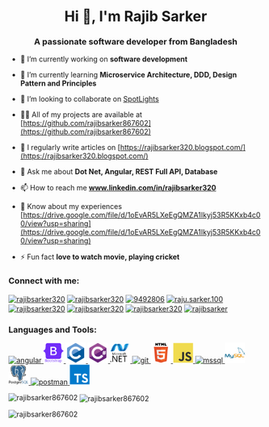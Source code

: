 [//]: <> (https://media.licdn.com/dms/image/D5603AQHOoTQDl-ltVA/profile-displayphoto-shrink_800_800/0/1709130098850?e=1720051200&v=beta&t=FojTtfS-9QS1TK3JZ9ub0BvEURdoiIkkK1kQ775_7OI)


<h1 align="center">Hi 👋, I'm Rajib Sarker</h1>
<h3 align="center">A passionate software developer from Bangladesh</h3>


[//]: <> (<p align="left"> <a href="https://github.com/ryo-ma/github-profile-trophy"><img src="https://github-profile-trophy.vercel.app/?username=rajibsarker867602" alt="rajibsarker867602" /></a> </p>)

- 🔭 I’m currently working on **software development**

- 🌱 I’m currently learning **Microservice Architecture, DDD, Design Pattern and Principles**

- 👯 I’m looking to collaborate on [SpotLights](https://github.com/anupsarkar-dev/SpotLights/)

- 👨‍💻 All of my projects are available at [https://github.com/rajibsarker867602](https://github.com/rajibsarker867602)

- 📝 I regularly write articles on [https://rajibsarker320.blogspot.com/](https://rajibsarker320.blogspot.com/)

- 💬 Ask me about **Dot Net, Angular, REST Full API, Database**

- 📫 How to reach me **www.linkedin.com/in/rajibsarker320**

- 📄 Know about my experiences [https://drive.google.com/file/d/1oEvAR5LXeEgQMZA1Ikyj53R5KKxb4c00/view?usp=sharing](https://drive.google.com/file/d/1oEvAR5LXeEgQMZA1Ikyj53R5KKxb4c00/view?usp=sharing)

- ⚡ Fun fact **love to watch movie, playing cricket**

<h3 align="left">Connect with me:</h3>
<p align="left">
<a href="https://twitter.com/rajibsarker320" target="blank"><img align="center" src="https://raw.githubusercontent.com/rahuldkjain/github-profile-readme-generator/master/src/images/icons/Social/twitter.svg" alt="rajibsarker320" height="30" width="40" /></a>
<a href="https://linkedin.com/in/rajibsarker320" target="blank"><img align="center" src="https://raw.githubusercontent.com/rahuldkjain/github-profile-readme-generator/master/src/images/icons/Social/linked-in-alt.svg" alt="rajibsarker320" height="30" width="40" /></a>
<a href="https://stackoverflow.com/users/9492806" target="blank"><img align="center" src="https://raw.githubusercontent.com/rahuldkjain/github-profile-readme-generator/master/src/images/icons/Social/stack-overflow.svg" alt="9492806" height="30" width="40" /></a>
<a href="https://fb.com/raju.sarker.100" target="blank"><img align="center" src="https://raw.githubusercontent.com/rahuldkjain/github-profile-readme-generator/master/src/images/icons/Social/facebook.svg" alt="raju.sarker.100" height="30" width="40" /></a>
<a href="https://www.youtube.com/@rajibsarker320" target="blank"><img align="center" src="https://raw.githubusercontent.com/rahuldkjain/github-profile-readme-generator/master/src/images/icons/Social/youtube.svg" alt="rajibsarker320" height="30" width="40" /></a>
<a href="https://www.hackerrank.com/rajibsarker320" target="blank"><img align="center" src="https://raw.githubusercontent.com/rahuldkjain/github-profile-readme-generator/master/src/images/icons/Social/hackerrank.svg" alt="rajibsarker320" height="30" width="40" /></a>
<a href="https://codeforces.com/profile/rajibsarker320" target="blank"><img align="center" src="https://raw.githubusercontent.com/rahuldkjain/github-profile-readme-generator/master/src/images/icons/Social/codeforces.svg" alt="rajibsarker320" height="30" width="40" /></a>
<a href="https://www.leetcode.com/rajibsarker" target="blank"><img align="center" src="https://raw.githubusercontent.com/rahuldkjain/github-profile-readme-generator/master/src/images/icons/Social/leet-code.svg" alt="rajibsarker" height="30" width="40" /></a>
</p>

<h3 align="left">Languages and Tools:</h3>
<p align="left"> <a href="https://angular.io" target="_blank" rel="noreferrer"> <img src="https://angular.io/assets/images/logos/angular/angular.svg" alt="angular" width="40" height="40"/> </a> <a href="https://getbootstrap.com" target="_blank" rel="noreferrer"> <img src="https://raw.githubusercontent.com/devicons/devicon/master/icons/bootstrap/bootstrap-plain-wordmark.svg" alt="bootstrap" width="40" height="40"/> </a> <a href="https://www.cprogramming.com/" target="_blank" rel="noreferrer"> <img src="https://raw.githubusercontent.com/devicons/devicon/master/icons/c/c-original.svg" alt="c" width="40" height="40"/> </a> <a href="https://www.w3schools.com/cs/" target="_blank" rel="noreferrer"> <img src="https://raw.githubusercontent.com/devicons/devicon/master/icons/csharp/csharp-original.svg" alt="csharp" width="40" height="40"/> </a> <a href="https://dotnet.microsoft.com/" target="_blank" rel="noreferrer"> <img src="https://raw.githubusercontent.com/devicons/devicon/master/icons/dot-net/dot-net-original-wordmark.svg" alt="dotnet" width="40" height="40"/> </a> <a href="https://git-scm.com/" target="_blank" rel="noreferrer"> <img src="https://www.vectorlogo.zone/logos/git-scm/git-scm-icon.svg" alt="git" width="40" height="40"/> </a> <a href="https://www.w3.org/html/" target="_blank" rel="noreferrer"> <img src="https://raw.githubusercontent.com/devicons/devicon/master/icons/html5/html5-original-wordmark.svg" alt="html5" width="40" height="40"/> </a> <a href="https://developer.mozilla.org/en-US/docs/Web/JavaScript" target="_blank" rel="noreferrer"> <img src="https://raw.githubusercontent.com/devicons/devicon/master/icons/javascript/javascript-original.svg" alt="javascript" width="40" height="40"/> </a> <a href="https://www.microsoft.com/en-us/sql-server" target="_blank" rel="noreferrer"> <img src="https://www.svgrepo.com/show/303229/microsoft-sql-server-logo.svg" alt="mssql" width="40" height="40"/> </a> <a href="https://www.mysql.com/" target="_blank" rel="noreferrer"> <img src="https://raw.githubusercontent.com/devicons/devicon/master/icons/mysql/mysql-original-wordmark.svg" alt="mysql" width="40" height="40"/> </a> <a href="https://www.postgresql.org" target="_blank" rel="noreferrer"> <img src="https://raw.githubusercontent.com/devicons/devicon/master/icons/postgresql/postgresql-original-wordmark.svg" alt="postgresql" width="40" height="40"/> </a> <a href="https://postman.com" target="_blank" rel="noreferrer"> <img src="https://www.vectorlogo.zone/logos/getpostman/getpostman-icon.svg" alt="postman" width="40" height="40"/> </a> <a href="https://www.typescriptlang.org/" target="_blank" rel="noreferrer"> <img src="https://raw.githubusercontent.com/devicons/devicon/master/icons/typescript/typescript-original.svg" alt="typescript" width="40" height="40"/> </a> </p>

<p><img align="left" src="https://github-readme-stats.vercel.app/api/top-langs?username=rajibsarker867602&show_icons=true&locale=en&layout=compact" alt="rajibsarker867602" /></p>

<p>&nbsp;<img align="center" src="https://github-readme-stats.vercel.app/api?username=rajibsarker867602&show_icons=true&locale=en" alt="rajibsarker867602" /></p>

<p align="left"> <img src="https://komarev.com/ghpvc/?username=rajibsarker867602&label=Profile%20views&color=0e75b6&style=flat" alt="rajibsarker867602" /> </p>
